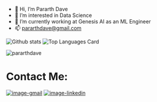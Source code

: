 <!-- ![Banner](https://github.com/pararthdave/pararthdave/assets/65480126/3b064bdc-10d2-44c9-a7d4-85b2841ab104) -->


- 👋 Hi, I’m Pararth Dave
- 👀 I’m interested in Data Science
- 🌱 I’m currently working at Genesis AI as an ML Engineer
- 📫 pararthdave@gmail.com

![Github stats](https://github-readme-stats-sigma-five.vercel.app/api?username=pararthdave&theme=highcontrast&show_icons=true&count_private=true)
![Top Languages Card](https://github-readme-stats-sigma-five.vercel.app/api/top-langs/?username=pararthdave&layout=compact&theme=highcontrast)
<p><img align="center" src="https://github-readme-streak-stats.herokuapp.com/?user=pararthdave&theme=highcontrast" alt="pararthdave" /></p>

# Contact Me:
[![image-gmail](https://img.shields.io/badge/Gmail-D14836?style=for-the-badge&logo=gmail&logoColor=white)](mailto:pararthdave@gmail.com)
[![image-linkedin](https://img.shields.io/badge/LinkedIn-0077B5?style=for-the-badge&logo=linkedin&logoColor=white)](https://www.linkedin.com/in/pararthdave)
<!---
pararthdave/pararthdave is a ✨ special ✨ repository because its `README.md` (this file) appears on your GitHub profile.
You can click the Preview link to take a look at your changes.
--->
